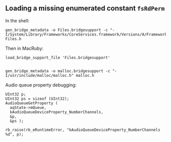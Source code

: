 Loading a missing enumerated constant `fsRdPerm`
------------------------------------------------

In the shell:

    gen_bridge_metadata -o Files.bridgesupport -c "-I/System/Library/Frameworks/CoreServices.framework/Versions/A/Frameworks/CarbonCore.framework/Headers" Files.h

Then in MacRuby:

    load_bridge_support_file 'Files.bridgesupport'


    gen_bridge_metadata -o malloc.bridgesupport -c "-I/usr/include/malloc/malloc.h" malloc.h
    
    
    
    
Audio queue property debugging:

    UInt32 p;
    UInt32 ps = sizeof (UInt32);
    AudioQueueGetProperty (
      aqState->mQueue,
      kAudioQueueDeviceProperty_NumberChannels,
      &p,
      &ps );
    
    rb_raise(rb_eRuntimeError, "kAudioQueueDeviceProperty_NumberChannels %d", p);